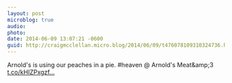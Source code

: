 ```yaml
---
layout: post
microblog: true
audio: 
photo: 
date: 2014-06-09 13:07:21 -0600
guid: http://craigmcclellan.micro.blog/2014/06/09/t476078109310324736.html
---
```

Arnold's is using our peaches in a pie. #heaven @ Arnold's Meat&amp;amp;3 [t.co/kHIZPxgzf...](http://t.co/kHIZPxgzfb)
